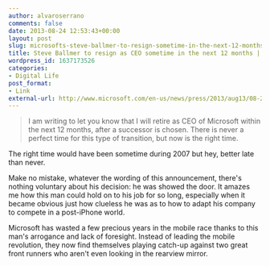 ```yaml
---
author: alvaroserrano
comments: false
date: 2013-08-24 12:53:43+00:00
layout: post
slug: microsofts-steve-ballmer-to-resign-sometime-in-the-next-12-months
title: Steve Ballmer to resign as CEO sometime in the next 12 months | Microsoft.com
wordpress_id: 1637173526
categories:
- Digital Life
post_format:
- Link
external-url: http://www.microsoft.com/en-us/news/press/2013/aug13/08-23StatementPR.aspx
---
```



<blockquote>I am writing to let you know that I will retire as CEO of Microsoft within the next 12 months, after a successor is chosen. There is never a perfect time for this type of transition, but now is the right time.</blockquote>



The right time would have been sometime during 2007 but hey, better late than never.

Make no mistake, whatever the wording of this announcement, there's nothing voluntary about his decision: he was showed the door. It amazes me how this man could hold on to his job for so long, especially when it became obvious just how clueless he was as to how to adapt his company to compete in a post-iPhone world.

Microsoft has wasted a few precious years in the mobile race thanks to this man's arrogance and lack of foresight. Instead of leading the mobile revolution, they now find themselves playing catch-up against two great front runners who aren't even looking in the rearview mirror.
